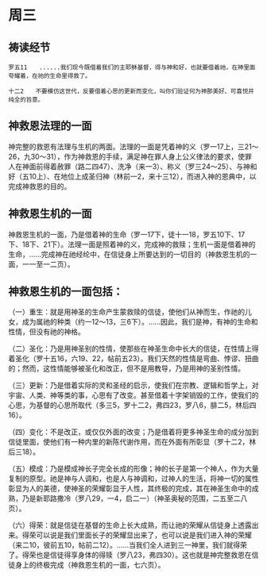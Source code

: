 # 周三

## 祷读经节
```
罗五11　　......我们现今既借着我们的主耶稣基督，得与神和好，也就要借着祂，在神里面夸耀着，在祂的生命里得救了。

十二2　　不要模仿这世代，反要借着心思的更新而变化，叫你们验证何为神那美好、可喜悦并纯全的旨意。
```

## 神救恩法理的一面

神完整的救恩有法理与生机的两面。法理的一面是凭着神的义（罗一17上，三21～26，九30～31），作为神救恩的手续，满足神在罪人身上公义律法的要求，使罪人在神面前得着赦罪（路二四47）、洗净（来一3）、称义（罗三24～25）、与神和好（五10上）、在地位上成圣归神（林前一2，来十三12），而进入神的恩典中，以完成神救恩的目的。

## 神救恩生机的一面

神救恩生机的一面，乃是借着神的生命（罗一17下，徒十一18，罗五10下、17下、18下、21下）。法理一面是照着神的义，完成神的救赎；生机一面是借着神的生命，......完成神在祂经纶中，在信徒身上所要达到的一切目的（神救恩生机的一面，一一至一二页）。

## 神救恩生机的一面包括：

（一）重生：就是用神圣的生命产生蒙救赎的信徒，使他们从神而生，作祂的儿女，成为属祂的种类（约一12～13，三6下）。......因此，我们是神，有神的生命和性情，但没有祂的神格。

（二）圣化：乃是用神圣别的性情，使那些在神圣生命中长大的信徒，在性情上得着圣化（罗十五16，六19、22，帖前五23）。我们天然的性情是弯曲、悖谬、扭曲的；然而，这性情能够被圣化和改正，但不是用教导，乃是用神的圣别性情。

（三）更新：乃是借着实际的灵和圣经的启示，使我们在宗教、逻辑和哲学上，对宇宙、人类、神等类的事，心思有了改变。甚至借着十字架销毁的工作，使我们的心思，为基督的心思所取代（多三5，罗十二2，弗四23，罗八6，腓二5，林后四16）。

（四）变化：不是改正，或仅仅外面的改变；乃是借着将更多神圣生命的成分加到信徒里面，使他们有一种内里的新陈代谢作用，而在外面有所彰显（罗十二2，林后三18）。

（五）模成：乃是模成神长子完全长成的形像；神的长子是第一个神人，作为大量复制的原型。祂是神与人调和，也是人与神调和，过神人的生活，将神一切的属性彰显为人的美德，使神圣的荣耀彰显于人性，其终极的完成，其在神圣生命中的成熟，乃是新耶路撒冷（罗八29，一4，启二一）（神圣奥秘的范围，二五至二八页）。

（六）得荣：就是信徒在基督的生命上长大成熟，而让祂的荣耀从信徒身上透露出来。得荣可以说是我们里面长子的荣耀显出来了，也可以说是我们进入神的荣耀（来二10，彼前五10，帖前二12）。......当我们全人进到三一神里，我们就得荣了。得荣也是信徒得享身体的得赎（罗八23，弗四30）。这也就是神完整救恩在信徒身上的终极完成（神救恩生机的一面，七六页）。
